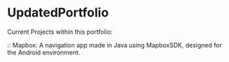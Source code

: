 # UpdatedPortfolio

Current Projects within this portfolio:

:: Mapbox: A navigation app made in Java using MapboxSDK, designed for the Android environment.
